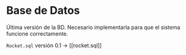 # Base de Datos

Última versión de la BD. Necesario implementarla para que el sistema funcione correctamente.

`Rocket.sql` versión 0.1 -> [[rocket.sql]]

